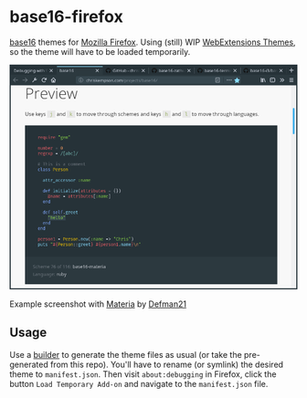 # base16-firefox

[base16][1] themes for [Mozilla Firefox][2]. Using (still) WIP [WebExtensions Themes][3], so the theme will have to be loaded temporarily.

![screenshot](screenshot.png)

Example screenshot with [Materia][4] by [Defman21][5]

## Usage

Use a [builder][6] to generate the theme files as usual (or take the pre-generated from this repo). You'll have to rename (or symlink) the desired theme to `manifest.json`. Then visit `about:debugging` in Firefox, click the button `Load Temporary Add-on` and navigate to the `manifest.json` file.

[1]: http://chriskempson.com/projects/base16/
[2]: https://www.mozilla.org/firefox/
[3]: https://developer.mozilla.org/en-US/Add-ons/WebExtensions/manifest.json/theme
[4]: https://github.com/Defman21/base16-materia
[5]: https://github.com/Defman21
[6]: https://github.com/chriskempson/base16#builder-repositories
